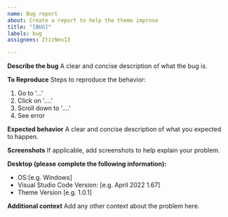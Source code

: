```yaml
---
name: Bug report
about: Create a report to help the theme improve
title: "[BUG]"
labels: bug
assignees: ItzzNeo13

---
```


**Describe the bug**
A clear and concise description of what the bug is.

**To Reproduce**
Steps to reproduce the behavior:
1. Go to '...'
2. Click on '....'
3. Scroll down to '....'
4. See error

**Expected behavior**
A clear and concise description of what you expected to happen.

**Screenshots**
If applicable, add screenshots to help explain your problem.

**Desktop (please complete the following information):**
 - OS:[e.g. Windows]
 - Visual Studio Code Version: [e.g. April 2022 1.67]
 - Theme Version [e.g. 1.0.1]


**Additional context**
Add any other context about the problem here.
